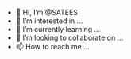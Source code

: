 - 👋 Hi, I’m @SATEES
- 👀 I’m interested in ...
- 🌱 I’m currently learning ...
- 💞️ I’m looking to collaborate on ...
- 📫 How to reach me ...

<!---
SATEES/SATEES is a ✨ special ✨ repository because its `README.md` (this file) appears on your GitHub profile.
You can click the Preview link to take a look at your changes.
--->
